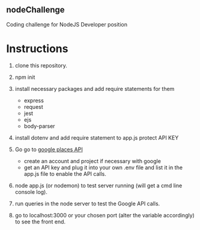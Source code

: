 ## nodeChallenge
Coding challenge for NodeJS Developer position

# Instructions
1. clone this repository.

2. npm init 

3. install necessary packages and add require statements for them
    - express
    - request
    - jest
    - ejs
    - body-parser

4. install dotenv and add require statement to app.js protect API KEY

5. Go go to [google places API](https://developers.google.com/places/web-service/intro)
    - create an account and project if necessary with google
    - get an API key and plug it into your own .env file and list it in the app.js file to enable the API calls.

6. node app.js (or nodemon) to test server running (will get a cmd line console log).

7. run queries in the node server to test the Google API calls.

8. go to localhost:3000 or your chosen port (alter the variable accordingly) to see the front end.

